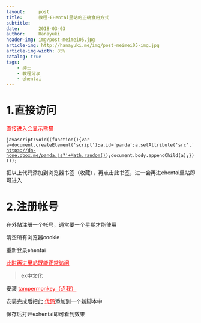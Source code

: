 ```yaml
---
layout:     post
title:      教程-EHentai里站的正确食用方式
subtitle:
date:       2018-03-03
author:     Hanayuki
header-img: img/post-meimei05.jpg
article-img: http://hanayuki.me/img/post-meimei05-img.jpg
article-img-width: 85%
catalog: true
tags:
    - 绅士
    - 教程分享
    - ehentai
---
```


# 1.直接访问

<p> <a href="https://exhentai.org/" style="color:red">直接进入会显示熊猫</a></p>

<code>javascript:void((function(){var a=document.createElement('script');a.id='panda';a.setAttribute('src','https://dn-none.qbox.me/panda.js?'+Math.random());document.body.appendChild(a);})());</code>

<p>把以上代码添加到浏览器书签（收藏），再点击此书签，过一会再进ehentai里站即可进入</p>


# 2.注册帐号

<p>在外站注册一个帐号，通常要一个星期才能使用</p>
<p>清空所有浏览器cookie</p>
<p>重新登录ehentai</p>
<p> <a href="https://exhentai.org/" style="color:red">此时再进里站既能正常访问</a></p>

> ex中文化
<p>安装 <a href="http://tampermonkey.net/" style="color:red">tampermonkey（点我）</a></p>
<p>安装完成后把此 <a href="http://hanayuki.me/img/ExHanHua.txt" style="color:red">代码</a>添加到一个新脚本中</p>
<p>保存后打开exhentai即可看到效果</p>

